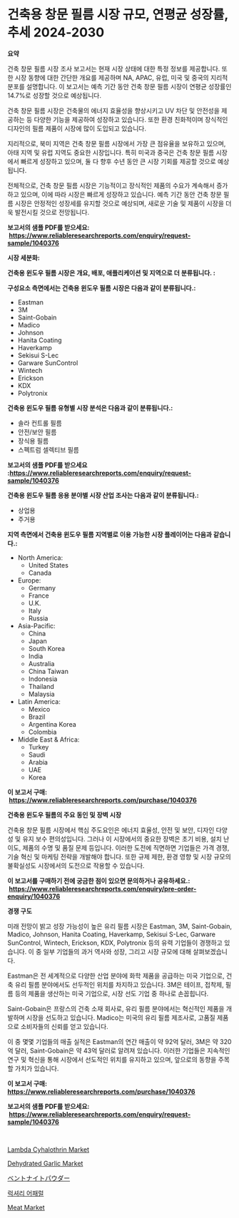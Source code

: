 <p><h1>건축용 창문 필름 시장 규모, 연평균 성장률, 추세 2024-2030</h1></p><p><strong>요약</strong></p>
<p><p>건축 창문 필름 시장 조사 보고서는 현재 시장 상태에 대한 특정 정보를 제공합니다. 또한 시장 동향에 대한 간단한 개요를 제공하며 NA, APAC, 유럽, 미국 및 중국의 지리적 분포를 설명합니다. 이 보고서는 예측 기간 동안 건축 창문 필름 시장이 연평균 성장률인 14.7%로 성장할 것으로 예상됩니다.</p><p>건축 창문 필름 시장은 건축물의 에너지 효율성을 향상시키고 UV 차단 및 안전성을 제공하는 등 다양한 기능을 제공하여 성장하고 있습니다. 또한 환경 친화적이며 장식적인 디자인의 필름 제품이 시장에 많이 도입되고 있습니다.</p><p>지리적으로, 북미 지역은 건축 창문 필름 시장에서 가장 큰 점유율을 보유하고 있으며, 아태 지역 및 유럽 지역도 중요한 시장입니다. 특히 미국과 중국은 건축 창문 필름 시장에서 빠르게 성장하고 있으며, 둘 다 향후 수년 동안 큰 시장 기회를 제공할 것으로 예상됩니다.</p><p>전체적으로, 건축 창문 필름 시장은 기능적이고 장식적인 제품의 수요가 계속해서 증가하고 있으며, 이에 따라 시장은 빠르게 성장하고 있습니다. 예측 기간 동안 건축 창문 필름 시장은 안정적인 성장세를 유지할 것으로 예상되며, 새로운 기술 및 제품이 시장을 더욱 발전시킬 것으로 전망됩니다.</p></p>
<p><strong>보고서의 샘플 PDF를 받으세요: &nbsp;<a href="https://www.reliableresearchreports.com/enquiry/request-sample/1040376">https://www.reliableresearchreports.com/enquiry/request-sample/1040376</a></strong></p>
<p><strong>시장 세분화:</strong></p>
<p><strong> 건축용 윈도우 필름 시장은 개요, 배포, 애플리케이션 및 지역으로 더 분류됩니다. :</strong></p>
<p><strong>구성요소 측면에서는 건축용 윈도우 필름 시장은 다음과 같이 분류됩니다.:</strong></p>
<p><ul><li>Eastman</li><li>3M</li><li>Saint-Gobain</li><li>Madico</li><li>Johnson</li><li>Hanita Coating</li><li>Haverkamp</li><li>Sekisui S-Lec</li><li>Garware SunControl</li><li>Wintech</li><li>Erickson</li><li>KDX</li><li>Polytronix</li></ul></p>
<p><strong> 건축용 윈도우 필름 유형별 시장 분석은 다음과 같이 분류됩니다.:</strong></p>
<p><ul><li>솔라 컨트롤 필름</li><li>안전/보안 필름</li><li>장식용 필름</li><li>스펙트럼 셀렉티브 필름</li></ul></p>
<p><strong>보고서의 샘플 PDF를 받으세요 :<a href="https://www.reliableresearchreports.com/enquiry/request-sample/1040376">https://www.reliableresearchreports.com/enquiry/request-sample/1040376</a></strong></p>
<p><strong> 건축용 윈도우 필름 응용 분야별 시장 산업 조사는 다음과 같이 분류됩니다.:</strong></p>
<p><ul><li>상업용</li><li>주거용</li></ul></p>
<p><strong>지역 측면에서 건축용 윈도우 필름 지역별로 이용 가능한 시장 플레이어는 다음과 같습니다.:</strong></p>
<p><ul>
    <li>
        North America:
        <ul>
            <li>United States</li>
            <li>Canada</li>
        </ul>
    </li>
    <li>
        Europe:
        <ul>
            <li>Germany</li>
            <li>France</li>
            <li>U.K.</li>
            <li>Italy</li>
            <li>Russia</li>
        </ul>
    </li>
    <li>
        Asia-Pacific:
        <ul>
            <li>China</li>
            <li>Japan</li>
            <li>South Korea</li>
            <li>India</li>
            <li>Australia</li>
            <li>China Taiwan</li>
            <li>Indonesia</li>
            <li>Thailand</li>
            <li>Malaysia</li>
        </ul>
    </li>
    <li>
        Latin America:
        <ul>
            <li>Mexico</li>
            <li>Brazil</li>
            <li>Argentina Korea</li>
            <li>Colombia</li>
        </ul>
    </li>
    <li>
        Middle East & Africa:
        <ul>
            <li>Turkey</li>
            <li>Saudi</li>
            <li>Arabia</li>
            <li>UAE</li>
            <li>Korea</li>
        </ul>
    </li>
    </ul></p>
<p><strong>이 보고서 구매: &nbsp;<a href="https://www.reliableresearchreports.com/purchase/1040376">https://www.reliableresearchreports.com/purchase/1040376</a></strong></p>
<p><strong>건축용 윈도우 필름의 주요 동인 및 장벽 시장</strong></p>
<p><p>건축용 창문 필름 시장에서 핵심 주도요인은 에너지 효율성, 안전 및 보안, 디자인 다양성 및 유지 보수 편의성입니다. 그러나 이 시장에서의 중요한 장벽은 초기 비용, 설치 난이도, 제품의 수명 및 품질 문제 등입니다. 이러한 도전에 직면하면 기업들은 가격 경쟁, 기술 혁신 및 마케팅 전략을 개발해야 합니다. 또한 규제 제한, 환경 영향 및 시장 규모의 불확실성도 시장에서의 도전으로 작용할 수 있습니다.</p></p>
<p><strong>이 보고서를 구매하기 전에 궁금한 점이 있으면 문의하거나 공유하세요.: &nbsp;<a href="https://www.reliableresearchreports.com/enquiry/pre-order-enquiry/1040376">https://www.reliableresearchreports.com/enquiry/pre-order-enquiry/1040376</a></strong></p>
<p><strong>경쟁 구도</strong></p>
<p><p>미래 전망이 밝고 성장 가능성이 높은 유리 필름 시장은 Eastman, 3M, Saint-Gobain, Madico, Johnson, Hanita Coating, Haverkamp, Sekisui S-Lec, Garware SunControl, Wintech, Erickson, KDX, Polytronix 등의 유력 기업들이 경쟁하고 있습니다. 이 중 일부 기업들의 과거 역사와 성장, 그리고 시장 규모에 대해 살펴보겠습니다.</p><p>Eastman은 전 세계적으로 다양한 산업 분야에 화학 제품을 공급하는 미국 기업으로, 건축 유리 필름 분야에서도 선두적인 위치를 차지하고 있습니다. 3M은 테이프, 접착제, 필름 등의 제품을 생산하는 미국 기업으로, 시장 선도 기업 중 하나로 손꼽힙니다.</p><p>Saint-Gobain은 프랑스의 건축 소재 회사로, 유리 필름 분야에서는 혁신적인 제품을 개발하며 시장을 선도하고 있습니다. Madico는 미국의 유리 필름 제조사로, 고품질 제품으로 소비자들의 신뢰를 얻고 있습니다.</p><p>이 중 몇몇 기업들의 매출 실적은 Eastman의 연간 매출이 약 92억 달러, 3M은 약 320억 달러, Saint-Gobain은 약 43억 달러로 알려져 있습니다. 이러한 기업들은 지속적인 연구 및 혁신을 통해 시장에서 선도적인 위치를 유지하고 있으며, 앞으로의 동향을 주목할 가치가 있습니다.</p></p>
<p><strong>이 보고서 구매: &nbsp; <a href="https://www.reliableresearchreports.com/purchase/1040376">https://www.reliableresearchreports.com/purchase/1040376</a></strong></p>
<p><strong>보고서의 샘플 PDF를 받으세요: &nbsp;<a href="https://www.reliableresearchreports.com/enquiry/request-sample/1040376">https://www.reliableresearchreports.com/enquiry/request-sample/1040376</a></strong><strong></strong></p>
<p>&nbsp;</p>
<p><p><a href="https://flame-sidecar-702.notion.site/Lambda-Cyhalothrin-Market-Research-Report-The-Key-To-Successful-Business-Strategy-Forecasted-for-Pe-98c78bf6ab5d42429d485aa2d2c79c96">Lambda Cyhalothrin Market</a></p><p><a href="https://github.com/irfadac/Market-Research-Report-List-2/blob/main/dehydrated-garlic-market.md">Dehydrated Garlic Market</a></p><p><a href="https://github.com/mathieurico66/Market-Research-Report-List-1/blob/main/254622017292.md">ベントナイトパウダー</a></p><p><a href="https://github.com/ZacharyScthmitt4465/Market-Research-Report-List-1/blob/main/928241115996.md">럭셔리 어패럴</a></p><p><a href="https://github.com/myacatherineblakecaczo9vcsw/Market-Research-Report-List-2/blob/main/meat-market.md">Meat Market</a></p></p>